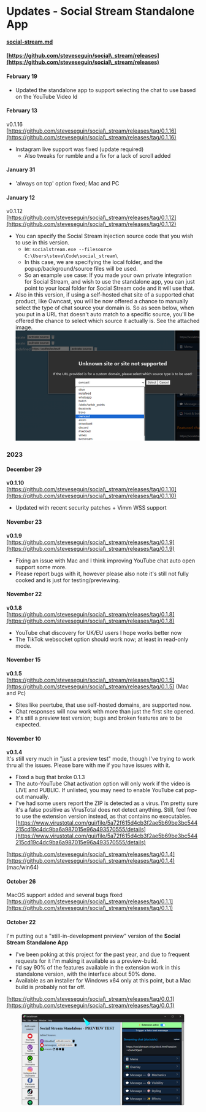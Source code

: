 # Updates - Social Stream Standalone App

#### [social-stream.md](../../steves-helper-apps/social-stream.md "mention")

#### [https://github.com/steveseguin/social\_stream/releases](https://github.com/steveseguin/social\_stream/releases)

#### February 19

* Updated the standalone app to support selecting the chat to use based on the YouTube Video Id

#### February 13

v0.1.16\
[https://github.com/steveseguin/social\_stream/releases/tag/0.1.16](https://github.com/steveseguin/social\_stream/releases/tag/0.1.16)

* Instagram live support was fixed (update required)
  * Also tweaks for rumble and a fix for a lack of scroll added

#### January 31

* 'always on top' option fixed; Mac and PC

#### January 12

v0.1.12\
[https://github.com/steveseguin/social\_stream/releases/tag/0.1.12](https://github.com/steveseguin/social\_stream/releases/tag/0.1.12)

* You can specify the Social Stream injection source code that you wish to use in this version.
  * ie: `socialstream.exe --filesource C:\Users\steve\Code\social_stream\`
  * In this case, we are specifying the local folder, and the popup/background/source files will be used.
  * So an example use case: If you made your own private integration for Social Stream, and wish to use the standalone app, you can just point to your local folder for Social Stream code and it will use that.
* Also in this version, if using a self-hosted chat site of a supported chat product, like Owncast, you will be now offered a chance to manually select the type of chat source your domain is. So as seen below, when you put in a URL that doesn't auto match to a specific source, you'll be offered the chance to select which source it actually is. See the attached image.\
  ![](<../../.gitbook/assets/image (10).png>)

### 2023

#### December 29

**v0.1.10**\
[https://github.com/steveseguin/social\_stream/releases/tag/0.1.10](https://github.com/steveseguin/social\_stream/releases/tag/0.1.10)

* Updated with recent security patches + Vimm WSS support

#### November 23

**v0.1.9**\
[https://github.com/steveseguin/social\_stream/releases/tag/0.1.9](https://github.com/steveseguin/social\_stream/releases/tag/0.1.9)

* Fixing an issue with Mac and I think improving YouTube chat auto open support some more.
* Please report bugs with it, however please also note it's still not fully cooked and is just for testing/previewing.

#### November 22

**v0.1.8**\
[https://github.com/steveseguin/social\_stream/releases/tag/0.1.8](https://github.com/steveseguin/social\_stream/releases/tag/0.1.8)

* YouTube chat discovery for UK/EU users I hope works better now
* The TikTok websocket option should work now; at least in read-only mode.

#### November 15

**v0.1.5**\
[https://github.com/steveseguin/social\_stream/releases/tag/0.1.5](https://github.com/steveseguin/social\_stream/releases/tag/0.1.5) (Mac and Pc)

* Sites like peertube, that use self-hosted domains, are supported now.
* Chat responses will now work with more than just the first site opened.
* It's still a preview test version; bugs and broken features are to be expected.

#### November 10

**v0.1.4**\
It's still very much in "just a preview test" mode, though I've trying to work thru all the issues. Please bare with me if you have issues with it.

* Fixed a bug that broke 0.1.3
* The auto-YouTube Chat activation option will only work if the video is LIVE and PUBLIC. If unlisted, you may need to enable YouTube cat pop-out manually.
* I've had some users report the ZIP is detected as a virus. I'm pretty sure it's a false positive as VirusTotal does not detect anything. Still, feel free to use the extension version instead, as that contains no executables. [https://www.virustotal.com/gui/file/5a72f615d4cb3f2ae5b69be3bc544215cd19c4dc9ba6a987015e96a493570555/details](https://www.virustotal.com/gui/file/5a72f615d4cb3f2ae5b69be3bc544215cd19c4dc9ba6a987015e96a493570555/details)

[https://github.com/steveseguin/social\_stream/releases/tag/0.1.4](https://github.com/steveseguin/social\_stream/releases/tag/0.1.4) (mac/win64)

#### **October 26**

MacOS support added and several bugs fixed\
[https://github.com/steveseguin/social\_stream/releases/tag/0.1.1](https://github.com/steveseguin/social\_stream/releases/tag/0.1.1)

#### **October 22**

I'm putting out a "still-in-development preview" version of the **Social Stream Standalone App**

* I've been poking at this project for the past year, and due to frequent requests for it I'm making it available as a preview-build.
* I'd say 90% of the features available in the extension work in this standalone version, with the interface about 50% done.
* Available as an installer for Windows x64 only at this point, but a Mac build is probably not far off.

[https://github.com/steveseguin/social\_stream/releases/tag/0.0.1](https://github.com/steveseguin/social\_stream/releases/tag/0.0.1)

<figure><img src="../../.gitbook/assets/image (215).png" alt=""><figcaption></figcaption></figure>

